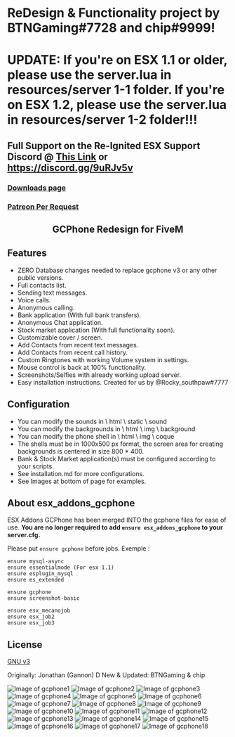 # ReDesign & Functionality project by BTNGaming#7728 and chip#9999!

# UPDATE: If you're on ESX 1.1 or older, please use the server.lua in resources/server 1-1 folder. If you're on ESX 1.2, please use the server.lua in resources/server 1-2 folder!!!

## Full Support on the Re-Ignited ESX Support Discord @ [This Link](https://discord.gg/9uRJv5v) or https://discord.gg/9uRJv5v

### [Downloads page](https://github.com/btngaming/Re-Ignited-Phone)

### [Patreon Per Request](https://www.patreon.com/reignited)

<h2 align="center">GCPhone Redesign for FiveM</h2>

## Features
   - ZERO Database changes needed to replace gcphone v3 or any other public versions.
   - Full contacts list.
   - Sending text messages.
   - Voice calls.
   - Anonymous calling.
   - Bank application (With full bank transfers).
   - Anonymous Chat application.
   - Stock market application (With full functionality soon).
   - Customizable cover / screen.
   - Add Contacts from recent text messages.
   - Add Contacts from recent call history.
   - Custom Ringtones with working Volume system in settings.
   - Mouse control is back at 100% functionality.
   - Screenshots/Selfies with already working upload server.
   - Easy installation instructions. Created for us by @Rocky_southpaw#7777


## Configuration

   - You can modify the sounds in \ html \ static \ sound
   - You can modify the backgrounds in \ html \ img \ background
   - You can modify the phone shell in \ html \ img \ coque
   - The shells must be in 1000x500 px format, the screen area for creating backgrounds is centered in size 800 * 400.
   - Bank & Stock Market application(s) must be configured according to your scripts.
   - See installation.md for more configurations.
   - See Images at bottom of page for examples.


## About esx_addons_gcphone
ESX Addons GCPhone has been merged INTO the gcphone files for ease of use. **You are no longer required to add `ensure esx_addons_gcphone` to your server.cfg.**

Please put `ensure gcphone` before jobs.
Exemple :
```
ensure mysql-async
ensure essentialmode (For esx 1.1)
ensure esplugin_mysql
ensure es_extended

ensure gcphone
ensure screenshot-basic

ensure esx_mecanojob
ensure esx_job2
ensure esx_job3
```

## License
[GNU v3](https://opensource.org/licenses/gpl-3.0.html)

Originally: Jonathan (Gannon) D
New & Updated: BTNGaming & chip


![Image of gcphone1](https://i.imgur.com/5eRB79a.png)
![Image of gcphone2](https://i.imgur.com/CakgFn3.png)
![Image of gcphone3](https://i.imgur.com/QtthwvP.png)
![Image of gcphone4](https://i.imgur.com/tRhczfK.jpg)
![Image of gcphone5](https://i.imgur.com/YILmCWo.jpg)
![Image of gcphone6](https://i.imgur.com/1MUATnT.png)
![Image of gcphone7](https://i.imgur.com/Se2zwwK.png)
![Image of gcphone8](https://i.imgur.com/aRUZTmP.png)
![Image of gcphone9](https://i.imgur.com/iWbZ0lX.png)
![Image of gcphone10](https://i.imgur.com/g5xdnXG.png)
![Image of gcphone11](https://i.imgur.com/Giqet8j.png)
![Image of gcphone12](https://i.imgur.com/FpzA6Mg.png)
![Image of gcphone13](https://i.imgur.com/8dZTX5d.png)
![Image of gcphone14](https://i.imgur.com/YDkWvx5.png)
![Image of gcphone15](https://i.imgur.com/rS17u60.png)
![Image of gcphone16](https://i.imgur.com/7GkMKaA.png)
![Image of gcphone17](https://i.imgur.com/W3Cs4WM.png)
![Image of gcphone18](https://i.imgur.com/WSUkwmE.png)
